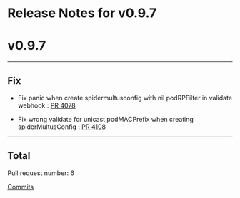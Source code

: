 # Release Notes for v0.9.7


# v0.9.7

***

## Fix

* Fix panic when create spidermultusconfig with nil podRPFilter in validate webhook : [PR 4078](https://github.com/spidernet-io/spiderpool/pull/4078)

* Fix wrong validate for unicast podMACPrefix when creating spiderMultusConfig : [PR 4108](https://github.com/spidernet-io/spiderpool/pull/4108)



***

## Total 

Pull request number: 6

[ Commits ](https://github.com/spidernet-io/spiderpool/compare/v0.9.6...v0.9.7)
